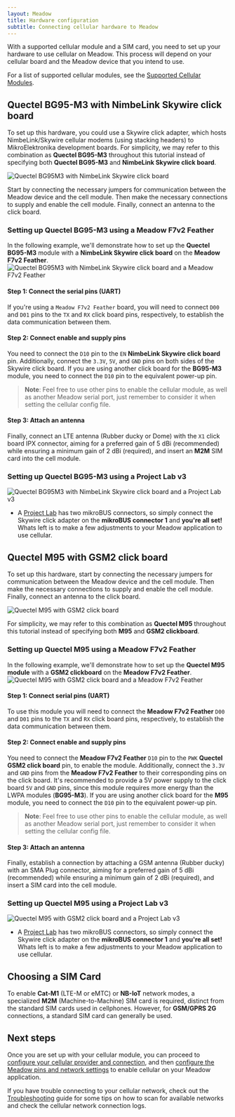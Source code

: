 ```yaml
---
layout: Meadow
title: Hardware configuration
subtitle: Connecting cellular hardware to Meadow
---
```


With a supported cellular module and a SIM card, you need to set up your hardware to use cellular on Meadow. This process will depend on your cellular board and the Meadow device that you intend to use.

For a list of supported cellular modules, see the [Supported Cellular Modules](../#supported-cellular-modules).

## Quectel BG95-M3 with NimbeLink Skywire click board

To set up this hardware, you could use a Skywire click adapter, which hosts NimbeLink/Skywire cellular modems (using stacking headers) to MikroElektronika development boards. For simplicity, we may refer to this combination as **Quectel BG95-M3** throughout this tutorial instead of specifying both **Quectel BG95-M3** and **NimbeLink Skywire click board**.

![Quectel BG95M3 with NimbeLink Skywire click board](../images/modem-skywire-click.jpg)

Start by connecting the necessary jumpers for communication between the Meadow device and the cell module. Then make the necessary connections to supply and enable the cell module. Finally, connect an antenna to the click board.

### Setting up Quectel BG95-M3 using a Meadow F7v2 Feather

In the following example, we'll demonstrate how to set up the **Quectel BG95-M3** module with a **NimbeLink Skywire click board** on the **Meadow F7v2 Feather**.
![Quectel BG95M3 with NimbeLink Skywire click board and a Meadow F7v2 Feather](../images/meadow-modem.jpg)

#### Step 1: Connect the serial pins (UART)

If you're using a `Meadow F7v2 Feather` board, you will need to connect `D00` and `D01` pins to the `TX` and `RX` click board pins, respectively, to establish the data communication between them.

#### Step 2: Connect enable and supply pins

You need to connect the `D10` pin to the `EN` **NimbeLink Skywire click board** pin. Additionally, connect the `3.3V`, `5V`, and `GND` pins on both sides of the Skywire click board.  If you are using another click board for the **BG95-M3** module, you need to connect the `D10` pin to the equivalent power-up pin.

> **Note**: Feel free to use other pins to enable the cellular module, as well as another Meadow serial port, just remember to consider it when setting the cellular config file.

#### Step 3: Attach an antenna

Finally, connect an LTE antenna (Rubber ducky or Dome) with the `X1` click board IPX connector, aiming for a preferred gain of 5 dBi (recommended) while ensuring a minimum gain of 2 dBi (required), and insert an **M2M** SIM card into the cell module.

### Setting up Quectel BG95-M3 using a Project Lab v3

![Quectel BG95M3 with NimbeLink Skywire click board and a Project Lab v3](../images/projectlab-modem.jpg)

* A [Project Lab](https://raw.githubusercontent.com/WildernessLabs/Meadow.ProjectLab/main/Design/projectlab-pinout-v3.jpg) has two mikroBUS connectors, so simply connect the Skywire click adapter on the **mikroBUS connector 1** and **you're all set!** Whats left is to make a few adjustments to your Meadow application to use cellular.

## Quectel M95 with GSM2 click board

To set up this hardware, start by connecting the necessary jumpers for communication between the Meadow device and the cell module. Then make the necessary connections to supply and enable the cell module. Finally, connect an antenna to the click board.

![Quectel M95 with GSM2 click board](../images/gsm2-click-inside-image.jpg)

For simplicity, we may refer to this combination as **Quectel M95** throughout this tutorial instead of specifying both **M95** and **GSM2 clickboard**.

### Setting up Quectel M95 using a Meadow F7v2 Feather

In the following example, we'll demonstrate how to set up the **Quectel M95 module** with a **GSM2 clickboard** on the **Meadow F7v2 Feather**.
![Quectel M95 with GSM2 click board and a Meadow F7v2 Feather](../images/wildernesslabs-meadow-fritzing-m95.jpg)

#### Step 1: Connect serial pins (UART)

To use this module you will need to connect the **Meadow F7v2 Feather** `D00` and `D01` pins to the `TX` and `RX` click board pins, respectively, to establish the data communication between them.

#### Step 2: Connect enable and supply pins

You need to connect the **Meadow F7v2 Feather** `D10` pin to the `PWK` **Quectel GSM2 click board** pin, to enable the module. Additionally, connect the `3.3V` and `GND` pins from the **Meadow F7v2 Feather** to their corresponding pins on the click board. It's recommended to provide a 5V power supply to the click board `5V` and `GND` pins, since this module requires more energy than the LWPA modules (**BG95-M3**). If you are using another click board for the **M95** module, you need to connect the `D10` pin to the equivalent power-up pin.

> **Note**: Feel free to use other pins to enable the cellular module, as well as another Meadow serial port, just remember to consider it when setting the cellular config file.

#### Step 3: Attach an antenna

Finally, establish a connection by attaching a GSM antenna (Rubber ducky) with an SMA Plug connector, aiming for a preferred gain of 5 dBi (recommended) while ensuring a minimum gain of 2 dBi (required), and insert a SIM card into the cell module.

### Setting up Quectel M95 using a Project Lab v3

![Quectel M95 with GSM2 click board and a Project Lab v3](../images/wildernessslabs-projectlab-bgm95.jpg)

* A [Project Lab](https://raw.githubusercontent.com/WildernessLabs/Meadow.ProjectLab/main/Design/projectlab-pinout-v3.jpg) has two mikroBUS connectors, so simply connect the Skywire click adapter on the **mikroBUS connector 1** and **you're all set!** Whats left is to make a few adjustments to your Meadow application to use cellular.

## Choosing a SIM Card

To enable **Cat-M1** (LTE-M or eMTC) or **NB-IoT** network modes, a specialized **M2M** (Machine-to-Machine) SIM card is required, distinct from the standard SIM cards used in cellphones. However, for **GSM/GPRS 2G** connections, a standard SIM card can generally be used.

## Next steps

Once you are set up with your cellular module, you can proceed to [configure your cellular provider and connection](/Meadow/Meadow.OS/Cellular/Configuration), and then [configure the Meadow pins and network settings](/Meadow/Meadow.OS/Cellular/Develop_Cellular_Apps) to enable cellular on your Meadow application.

If you have trouble connecting to your cellular network, check out the [Troubleshooting](/Meadow/Meadow.OS/Cellular/Troubleshooting) guide for some tips on how to scan for available networks and check the cellular network connection logs.
